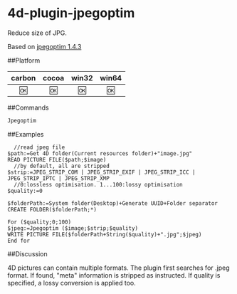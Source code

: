 # 4d-plugin-jpegoptim
Reduce size of JPG.

Based on [jpegoptim 1.4.3](https://github.com/tjko/jpegoptim)

##Platform

| carbon | cocoa | win32 | win64 |
|:------:|:-----:|:---------:|:---------:|
|🆗|🆗|🆗|🆗|

##Commands

```c
Jpegoptim
```

##Examples

```
  //read jpeg file
$path:=Get 4D folder(Current resources folder)+"image.jpg"
READ PICTURE FILE($path;$image)
  //by default, all are stripped
$strip:=JPEG_STRIP_COM | JPEG_STRIP_EXIF | JPEG_STRIP_ICC | JPEG_STRIP_IPTC | JPEG_STRIP_XMP
  //0:lossless optimisation. 1...100:lossy optimisation
$quality:=0

$folderPath:=System folder(Desktop)+Generate UUID+Folder separator
CREATE FOLDER($folderPath;*)

For ($quality;0;100)
$jpeg:=Jpegoptim ($image;$strip;$quality)
WRITE PICTURE FILE($folderPath+String($quality)+".jpg";$jpeg)
End for 
```

##Discussion

4D pictures can contain multiple formats. The plugin first searches for .jpeg format. If found, "meta" information is stripped as instructed. If quality is specified, a lossy conversion is applied too.
